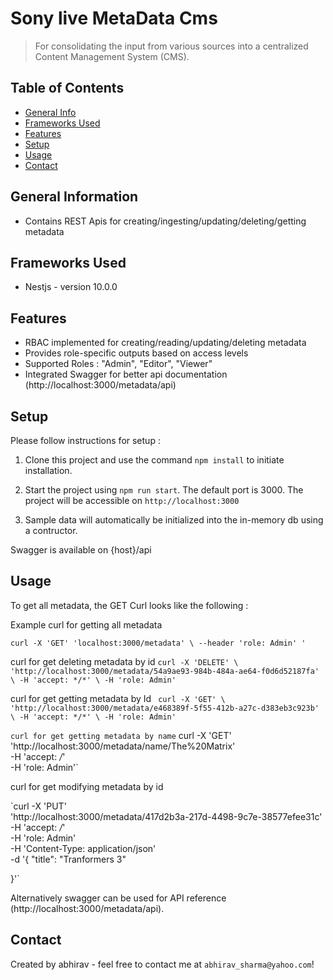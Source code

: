 # Sony live MetaData Cms
> For consolidating the input from various sources into a centralized Content Management System (CMS).

## Table of Contents
* [General Info](#general-information)
* [Frameworks Used](#frameworks-used)
* [Features](#features)
* [Setup](#setup)
* [Usage](#usage)
* [Contact](#contact)


## General Information
- Contains REST Apis for creating/ingesting/updating/deleting/getting metadata


## Frameworks Used
- Nestjs - version 10.0.0

## Features
- RBAC implemented for creating/reading/updating/deleting metadata
- Provides role-specific outputs based on access levels
- Supported Roles : "Admin", "Editor", "Viewer"
- Integrated Swagger for better api documentation (http://localhost:3000/metadata/api)


## Setup
Please follow instructions for setup :

1. Clone this project and use the command `npm install` to initiate installation.

2. Start the project using `npm run start`. The default port is 3000. The project will be accessible on `http://localhost:3000`

3. Sample data will automatically be initialized into the in-memory db using a contructor.


Swagger is available on {host}/api

## Usage

To get all metadata, the GET Curl looks like the following : 

Example curl for getting all metadata 

`curl -X 'GET' 'localhost:3000/metadata' \
--header 'role: Admin' '
`

curl for get deleting metadata by id
`curl -X 'DELETE' \
  'http://localhost:3000/metadata/54a9ae93-984b-484a-ae64-f0d6d52187fa' \
  -H 'accept: */*' \
  -H 'role: Admin'`


curl for get getting metadata by Id
`
curl -X 'GET' \
  'http://localhost:3000/metadata/e468389f-5f55-412b-a27c-d383eb3c923b' \
  -H 'accept: */*' \
  -H 'role: Admin'`
  
`
curl for get getting metadata by name
`
curl -X 'GET' \
  'http://localhost:3000/metadata/name/The%20Matrix' \
  -H 'accept: */*' \
  -H 'role: Admin'`

curl for get modifying metadata by id

  `curl -X 'PUT' \
  'http://localhost:3000/metadata/417d2b3a-217d-4498-9c7e-38577efee31c' \
  -H 'accept: */*' \
  -H 'role: Admin' \
  -H 'Content-Type: application/json' \
  -d '{
  "title": "Tranformers 3"
  
}'`

Alternatively swagger can be used for API reference (http://localhost:3000/metadata/api).



## Contact
Created by abhirav - feel free to contact me at `abhirav_sharma@yahoo.com`!

